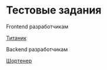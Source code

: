 
Тестовые задания
===

Frontend разработчикам

[Титаник](frontend/titanic/task.md)

Backend разработчикам

[Шортенер](backend/shortener/task.md)

